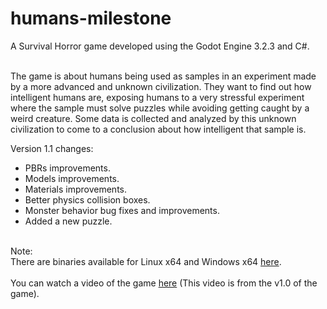 # humans-milestone
A Survival Horror game developed using the Godot Engine 3.2.3 and C#.
<br/><br/>

The game is about humans being used as samples in an experiment made by a more advanced and unknown civilization. They want to find out how intelligent humans are, exposing humans to a very stressful experiment where the sample must solve puzzles while avoiding getting caught by a weird creature. Some data is collected and analyzed by this unknown civilization to come to a conclusion about how intelligent that sample is.

Version 1.1 changes:

  - PBRs improvements.
  - Models improvements.
  - Materials improvements.
  - Better physics collision boxes.
  - Monster behavior bug fixes and improvements.
  - Added a new puzzle.
<br/><br/>

Note:<br/>
There are binaries available for Linux x64 and Windows x64 [here](https://biorobot.itch.io/humans-milestone#download).
<br/><br/>
You can watch a video of the game [here](https://www.youtube.com/watch?v=3BL7vPedSl0) (This video is from the v1.0 of the game).
